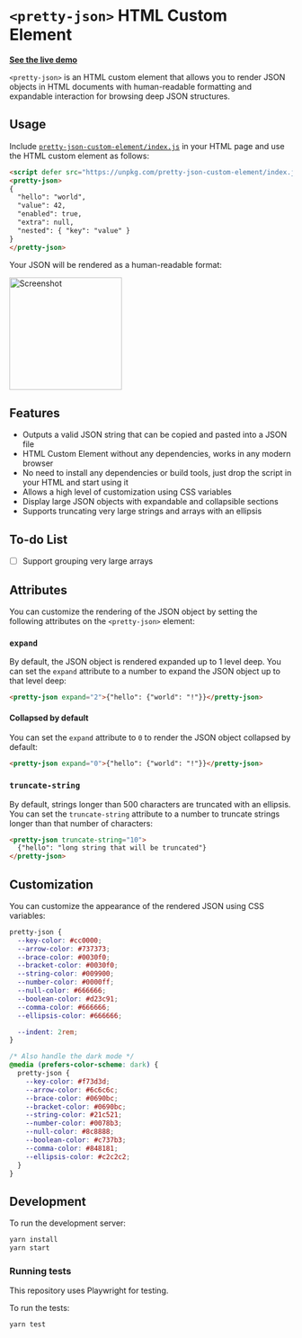 # `<pretty-json>` HTML Custom Element

[**See the live demo**](https://azimi.me/pretty-json/)

`<pretty-json>` is an HTML custom element that allows you to render JSON objects in HTML documents with human-readable formatting and expandable interaction for browsing deep JSON structures.

## Usage

Include [`pretty-json-custom-element/index.js`](https://github.com/mohsen1/pretty-json/blob/main/index.js) in your HTML page and use the HTML custom element as follows:

<!-- prettier-ignore-start -->
```html
<script defer src="https://unpkg.com/pretty-json-custom-element/index.js"></script>
<pretty-json>
{
  "hello": "world",
  "value": 42,
  "enabled": true,
  "extra": null,
  "nested": { "key": "value" }
}
</pretty-json>
````
<!-- prettier-ignore-end -->

Your JSON will be rendered as a human-readable format:

<picture>
  <source media="(prefers-color-scheme: dark)" srcset="https://github.com/mohsen1/pretty-json/raw/main/screenshot-dark.png" />
  <source media="(prefers-color-scheme: light)" srcset="https://github.com/mohsen1/pretty-json/raw/main/screenshot.png" />
  <img src="https://github.com/mohsen1/pretty-json/raw/main/screenshot.png" alt="Screenshot" width="200px" />
</picture>

## Features

- Outputs a valid JSON string that can be copied and pasted into a JSON file
- HTML Custom Element without any dependencies, works in any modern browser
- No need to install any dependencies or build tools, just drop the script in your HTML and start using it
- Allows a high level of customization using CSS variables
- Display large JSON objects with expandable and collapsible sections
- Supports truncating very large strings and arrays with an ellipsis

## To-do List

- [ ] Support grouping very large arrays

## Attributes

You can customize the rendering of the JSON object by setting the following attributes on the `<pretty-json>` element:

### `expand`

By default, the JSON object is rendered expanded up to 1 level deep. You can set the `expand` attribute to a number to expand the JSON object up to that level deep:

```html
<pretty-json expand="2">{"hello": {"world": "!"}}</pretty-json>
```

#### Collapsed by default

You can set the `expand` attribute to `0` to render the JSON object collapsed by default:

```html
<pretty-json expand="0">{"hello": {"world": "!"}}</pretty-json>
```

### `truncate-string`

By default, strings longer than 500 characters are truncated with an ellipsis. You can set the `truncate-string` attribute to a number to truncate strings longer than that number of characters:

```html
<pretty-json truncate-string="10">
  {"hello": "long string that will be truncated"}
</pretty-json>
```

## Customization

You can customize the appearance of the rendered JSON using CSS variables:

```css
pretty-json {
  --key-color: #cc0000;
  --arrow-color: #737373;
  --brace-color: #0030f0;
  --bracket-color: #0030f0;
  --string-color: #009900;
  --number-color: #0000ff;
  --null-color: #666666;
  --boolean-color: #d23c91;
  --comma-color: #666666;
  --ellipsis-color: #666666;

  --indent: 2rem;
}

/* Also handle the dark mode */
@media (prefers-color-scheme: dark) {
  pretty-json {
    --key-color: #f73d3d;
    --arrow-color: #6c6c6c;
    --brace-color: #0690bc;
    --bracket-color: #0690bc;
    --string-color: #21c521;
    --number-color: #0078b3;
    --null-color: #8c8888;
    --boolean-color: #c737b3;
    --comma-color: #848181;
    --ellipsis-color: #c2c2c2;
  }
}
```

## Development

To run the development server:

```bash
yarn install
yarn start
```

### Running tests

This repository uses Playwright for testing.

To run the tests:

```bash
yarn test
```
